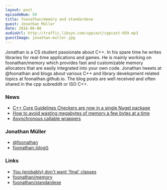 ```yaml
---
layout: post
episodeNum: 59
title: foonathan/memory and standardese
guest: Jonathan Müller
date: 2016-06-08
audioUrl: http://traffic.libsyn.com/cppcast/cppcast-059.mp3
guestImage: jonathan-muller.jpg
---
```


Jonathan is a CS student passionate about C++.
In his spare time he writes libraries for real-time applications and games.
He is mainly working on foonathan/memory which provides fast and customizable memory allocators that are easily integrated into your own code.
Jonathan tweets at @foonathan and blogs about various C++ and library development related topics at foonathan.github.io.
The blog posts are well received and often shared in the cpp subreddit or ISO C++.

### News ###

 - [C++ Core Guidelines Checkers are now in a single Nuget package](https://blogs.msdn.microsoft.com/vcblog/2016/06/03/c-core-guidelines-checkers-are-now-in-a-single-nuget-package/)
 - [How to avoid wasting megabytes of memory a few bytes at a time](http://developers.redhat.com/blog/2016/06/01/how-to-avoid-wasting-megabytes-of-memory-a-few-bytes-at-a-time/)
 - [Asynchronous callable wrappers](http://www.modernescpp.com/index.php/asynchronous-callable-wrappers)
 
### Jonathan Müller ###

 - [@foonathan](https://twitter.com/foonathan)
 - [foonathan::blog()](https://foonathan.github.io/)
 
### Links ###

 - [You (probably) don't want 'final' classes](https://foonathan.github.io/blog/2016/05/27/final.html)
 - [foonathan/memory](https://github.com/foonathan/memory)
 - [foonathan/standardese](https://github.com/foonathan/standardese)

